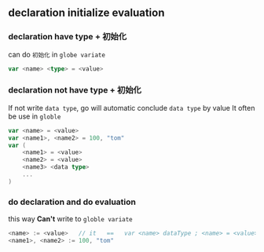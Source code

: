 ##  declaration initialize evaluation

###   declaration have type + 初始化 
can do `初始化` in `globe variate` 
```go
var <name> <type> = <value>
```

###   declaration not have type + 初始化
If not write `data type`, go will automatic conclude `data type` by value
It often be use in `globle` 
```go
var <name> = <value>
var <name1>, <name2> = 100, "tom"
var (
	<name1> = <value>
	<name2> = <value>
	<name3> <data type>
	...
)
```

###   do declaration and do evaluation
this way **Can't** write to `globle variate` 
```go
<name> := <value>	// it   ==   var <name> dataType ; <name> = <value>
<name1>, <name2> := 100, "tom"
```
